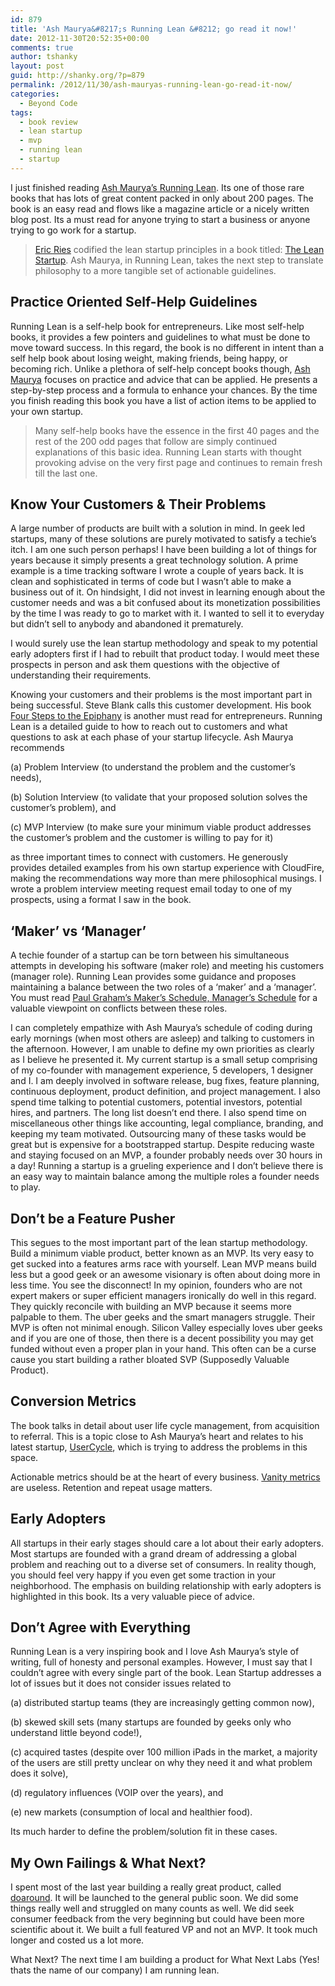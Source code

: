 ```yaml
---
id: 879
title: 'Ash Maurya&#8217;s Running Lean &#8212; go read it now!'
date: 2012-11-30T20:52:35+00:00
comments: true
author: tshanky
layout: post
guid: http://shanky.org/?p=879
permalink: /2012/11/30/ash-mauryas-running-lean-go-read-it-now/
categories:
  - Beyond Code
tags:
  - book review
  - lean startup
  - mvp
  - running lean
  - startup
---
```

I just finished reading <a title="Running Lean" href="http://runninglean.co/" target="_blank">Ash Maurya&#8217;s Running Lean</a>. Its one of those rare books that has lots of great content packed in only about 200 pages. The book is an easy read and flows like a magazine article or a nicely written blog post. Its a must read for anyone trying to start a business or anyone trying to go work for a startup.

> <a href="http://www.startuplessonslearned.com/" title="Startup Lessons Learned by Eric Ries" target="_blank">Eric Ries</a> codified the lean startup principles in a book titled: <a href="http://theleanstartup.com/" title="The Lean Startup" target="_blank">The Lean Startup</a>. Ash Maurya, in Running Lean, takes the next step to translate philosophy to a more tangible set of actionable guidelines.

## Practice Oriented Self-Help Guidelines

Running Lean is a self-help book for entrepreneurs. Like most self-help books, it provides a few pointers and guidelines to what must be done to move toward success. In this regard, the book is no different in intent than a self help book about losing weight, making friends, being happy, or becoming rich. Unlike a plethora of self-help concept books though, <a href="http://www.ashmaurya.com/" title="Ash Maurya" target="_blank">Ash Maurya</a> focuses on practice and advice that can be applied. He presents a step-by-step process and a formula to enhance your chances. By the time you finish reading this book you have a list of action items to be applied to your own startup.

> Many self-help books have the essence in the first 40 pages and the rest of the 200 odd pages that follow are simply continued explanations of this basic idea. Running Lean starts with thought provoking advise on the very first page and continues to remain fresh till the last one.

## Know Your Customers & Their Problems

A large number of products are built with a solution in mind. In geek led startups, many of these solutions are purely motivated to satisfy a techie&#8217;s itch. I am one such person perhaps! I have been building a lot of things for years because it simply presents a great technology solution. A prime example is a time tracking software I wrote a couple of years back. It is clean and sophisticated in terms of code but I wasn&#8217;t able to make a business out of it. On hindsight, I did not invest in learning enough about the customer needs and was a bit confused about its monetization possibilities by the time I was ready to go to market with it. I wanted to sell it to everyday but didn&#8217;t sell to anybody and abandoned it prematurely.

I would surely use the lean startup methodology and speak to my potential early adopters first if I had to rebuilt that product today. I would meet these prospects in person and ask them questions with the objective of understanding their requirements. 

Knowing your customers and their problems is the most important part in being successful. Steve Blank calls this customer development. His book <a href="http://www.cafepress.com/kandsranch" title="Four Steps to the Epiphany" target="_blank">Four Steps to the Epiphany</a> is another must read for entrepreneurs. Running Lean is a detailed guide to how to reach out to customers and what questions to ask at each phase of your startup lifecycle. Ash Maurya recommends
  
(a) Problem Interview (to understand the problem and the customer&#8217;s needs),
  
(b) Solution Interview (to validate that your proposed solution solves the customer&#8217;s problem), and
  
(c) MVP Interview (to make sure your minimum viable product addresses the customer&#8217;s problem and the customer is willing to pay for it)
  
as three important times to connect with customers. He generously provides detailed examples from his own startup experience with CloudFire, making the recommendations way more than mere philosophical musings. I wrote a problem interview meeting request email today to one of my prospects, using a format I saw in the book. 

## &#8216;Maker&#8217; vs &#8216;Manager&#8217;

A techie founder of a startup can be torn between his simultaneous attempts in developing his software (maker role) and meeting his customers (manager role). Running Lean provides some guidance and proposes maintaining a balance between the two roles of a &#8216;maker&#8217; and a &#8216;manager&#8217;. You must read <a href="http://www.paulgraham.com/makersschedule.html" title="Maker's Schedule, Manager's Schedule" target="_blank">Paul Graham&#8217;s Maker&#8217;s Schedule, Manager&#8217;s Schedule</a> for a valuable viewpoint on conflicts between these roles.

I can completely empathize with Ash Maurya&#8217;s schedule of coding during early mornings (when most others are asleep) and talking to customers in the afternoon. However, I am unable to define my own priorities as clearly as I believe he presented it. My current startup is a small setup comprising of my co-founder with management experience, 5 developers, 1 designer and I. I am deeply involved in software release, bug fixes, feature planning, continuous deployment, product definition, and project management. I also spend time talking to potential customers, potential investors, potential hires, and partners. The long list doesn&#8217;t end there. I also spend time on miscellaneous other things like accounting, legal compliance, branding, and keeping my team motivated. Outsourcing many of these tasks would be great but is expensive for a bootstrapped startup. Despite reducing waste and staying focused on an MVP, a founder probably needs over 30 hours in a day! Running a startup is a grueling experience and I don&#8217;t believe there is an easy way to maintain balance among the multiple roles a founder needs to play.

## Don&#8217;t be a Feature Pusher

This segues to the most important part of the lean startup methodology. Build a minimum viable product, better known as an MVP. Its very easy to get sucked into a features arms race with yourself. Lean MVP means build less but a good geek or an awesome visionary is often about doing more in less time. You see the disconnect! In my opinion, founders who are not expert makers or super efficient managers ironically do well in this regard. They quickly reconcile with building an MVP because it seems more palpable to them. The uber geeks and the smart managers struggle. Their MVP is often not minimal enough. Silicon Valley especially loves uber geeks and if you are one of those, then there is a decent possibility you may get funded without even a proper plan in your hand. This often can be a curse cause you start building a rather bloated SVP (Supposedly Valuable Product).

## Conversion Metrics

The book talks in detail about user life cycle management, from acquisition to referral. This is a topic close to Ash Maurya&#8217;s heart and relates to his latest startup, <a href="http://usercycle.com" title="USERcycle" target="_blank">UserCycle</a>, which is trying to address the problems in this space.

Actionable metrics should be at the heart of every business. <a href="http://techcrunch.com/2011/07/30/vanity-metrics/" title="Don’t Be Fooled By Vanity Metrics" target="_blank">Vanity metrics</a> are useless. Retention and repeat usage matters. 

## Early Adopters

All startups in their early stages should care a lot about their early adopters. Most startups are founded with a grand dream of addressing a global problem and reaching out to a diverse set of consumers. In reality though, you should feel very happy if you even get some traction in your neighborhood. The emphasis on building relationship with early adopters is highlighted in this book. Its a very valuable piece of advice.

## Don&#8217;t Agree with Everything

Running Lean is a very inspiring book and I love Ash Maurya&#8217;s style of writing, full of honesty and personal examples. However, I must say that I couldn&#8217;t agree with every single part of the book. Lean Startup addresses a lot of issues but it does not consider issues related to
  
(a) distributed startup teams (they are increasingly getting common now),
  
(b) skewed skill sets (many startups are founded by geeks only who understand little beyond code!),
  
(c) acquired tastes (despite over 100 million iPads in the market, a majority of the users are still pretty unclear on why they need it and what problem does it solve),
  
(d) regulatory influences (VOIP over the years), and
  
(e) new markets (consumption of local and healthier food).

Its much harder to define the problem/solution fit in these cases.

## My Own Failings & What Next?

I spent most of the last year building a really great product, called <a href="http://www.doaround.com" title="doaround" target="_blank">doaround</a>. It will be launched to the general public soon. We did some things really well and struggled on many counts as well. We did seek consumer feedback from the very beginning but could have been more scientific about it. We built a full featured VP and not an MVP. It took much longer and costed us a lot more.

What Next? The next time I am building a product for What Next Labs (Yes! thats the name of our company) I am running lean.